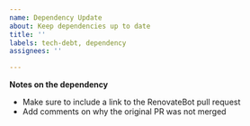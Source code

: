 ```yaml
---
name: Dependency Update
about: Keep dependencies up to date
title: ''
labels: tech-debt, dependency
assignees: ''

---
```


**Notes on the dependency**
* Make sure to include a link to the RenovateBot pull request
* Add comments on why the original PR was not merged
